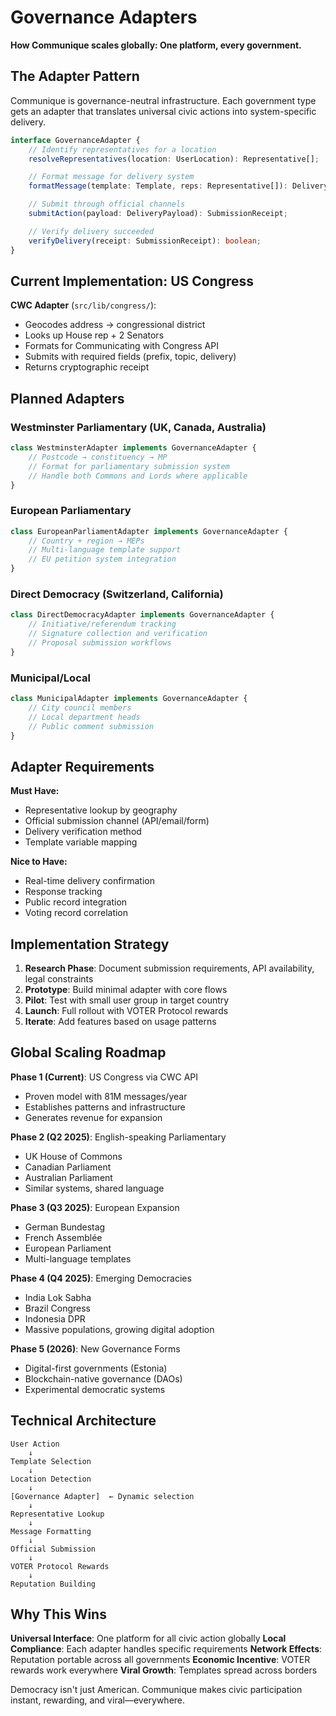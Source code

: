 # Governance Adapters

**How Communique scales globally: One platform, every government.**

## The Adapter Pattern

Communique is governance-neutral infrastructure. Each government type gets an adapter that translates universal civic actions into system-specific delivery.

```typescript
interface GovernanceAdapter {
	// Identify representatives for a location
	resolveRepresentatives(location: UserLocation): Representative[];

	// Format message for delivery system
	formatMessage(template: Template, reps: Representative[]): DeliveryPayload;

	// Submit through official channels
	submitAction(payload: DeliveryPayload): SubmissionReceipt;

	// Verify delivery succeeded
	verifyDelivery(receipt: SubmissionReceipt): boolean;
}
```

## Current Implementation: US Congress

**CWC Adapter** (`src/lib/congress/`):

- Geocodes address → congressional district
- Looks up House rep + 2 Senators
- Formats for Communicating with Congress API
- Submits with required fields (prefix, topic, delivery)
- Returns cryptographic receipt

## Planned Adapters

### Westminster Parliamentary (UK, Canada, Australia)

```typescript
class WestminsterAdapter implements GovernanceAdapter {
	// Postcode → constituency → MP
	// Format for parliamentary submission system
	// Handle both Commons and Lords where applicable
}
```

### European Parliamentary

```typescript
class EuropeanParliamentAdapter implements GovernanceAdapter {
	// Country + region → MEPs
	// Multi-language template support
	// EU petition system integration
}
```

### Direct Democracy (Switzerland, California)

```typescript
class DirectDemocracyAdapter implements GovernanceAdapter {
	// Initiative/referendum tracking
	// Signature collection and verification
	// Proposal submission workflows
}
```

### Municipal/Local

```typescript
class MunicipalAdapter implements GovernanceAdapter {
	// City council members
	// Local department heads
	// Public comment submission
}
```

## Adapter Requirements

**Must Have:**

- Representative lookup by geography
- Official submission channel (API/email/form)
- Delivery verification method
- Template variable mapping

**Nice to Have:**

- Real-time delivery confirmation
- Response tracking
- Public record integration
- Voting record correlation

## Implementation Strategy

1. **Research Phase**: Document submission requirements, API availability, legal constraints
2. **Prototype**: Build minimal adapter with core flows
3. **Pilot**: Test with small user group in target country
4. **Launch**: Full rollout with VOTER Protocol rewards
5. **Iterate**: Add features based on usage patterns

## Global Scaling Roadmap

**Phase 1 (Current)**: US Congress via CWC API

- Proven model with 81M messages/year
- Establishes patterns and infrastructure
- Generates revenue for expansion

**Phase 2 (Q2 2025)**: English-speaking Parliamentary

- UK House of Commons
- Canadian Parliament
- Australian Parliament
- Similar systems, shared language

**Phase 3 (Q3 2025)**: European Expansion

- German Bundestag
- French Assemblée
- European Parliament
- Multi-language templates

**Phase 4 (Q4 2025)**: Emerging Democracies

- India Lok Sabha
- Brazil Congress
- Indonesia DPR
- Massive populations, growing digital adoption

**Phase 5 (2026)**: New Governance Forms

- Digital-first governments (Estonia)
- Blockchain-native governance (DAOs)
- Experimental democratic systems

## Technical Architecture

```
User Action
    ↓
Template Selection
    ↓
Location Detection
    ↓
[Governance Adapter]  ← Dynamic selection
    ↓
Representative Lookup
    ↓
Message Formatting
    ↓
Official Submission
    ↓
VOTER Protocol Rewards
    ↓
Reputation Building
```

## Why This Wins

**Universal Interface**: One platform for all civic action globally
**Local Compliance**: Each adapter handles specific requirements
**Network Effects**: Reputation portable across all governments
**Economic Incentive**: VOTER rewards work everywhere
**Viral Growth**: Templates spread across borders

Democracy isn't just American. Communique makes civic participation instant, rewarding, and viral—everywhere.
